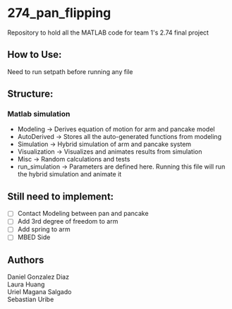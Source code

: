 # 274_pan_flipping
Repository to hold all the MATLAB code for team 1's 2.74 final project

## How to Use: ##
Need to run setpath before running any file

## Structure: ##
### Matlab simulation ###
* Modeling -> Derives equation of motion for arm and pancake model
* AutoDerived -> Stores all the auto-generated functions from modeling
* Simulation -> Hybrid simulation of arm and pancake system
* Visualization -> Visualizes and animates results from simulation
* Misc -> Random calculations and tests
* run_simulation -> Parameters are defined here. Running this file will run the hybrid simulation and animate it

## Still need to implement: ##
- [ ] Contact Modeling between pan and pancake
- [ ] Add 3rd degree of freedom to arm 
- [ ] Add spring to arm
- [ ] MBED Side

 ## Authors ##
 Daniel Gonzalez Diaz  
 Laura Huang  
 Uriel Magana Salgado  
 Sebastian Uribe  
